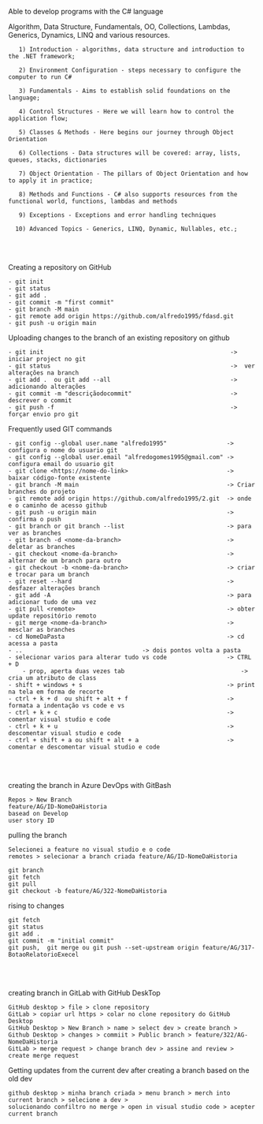 Able to develop programs with the C# language 

Algorithm, Data Structure, Fundamentals, OO, Collections, Lambdas, Generics, Dynamics, LINQ and various resources.

       1) Introduction - algorithms, data structure and introduction to the .NET framework;

       2) Environment Configuration - steps necessary to configure the computer to run C#

       3) Fundamentals - Aims to establish solid foundations on the language;
     
       4) Control Structures - Here we will learn how to control the application flow;

       5) Classes & Methods - Here begins our journey through Object Orientation

       6) Collections - Data structures will be covered: array, lists, queues, stacks, dictionaries

       7) Object Orientation - The pillars of Object Orientation and how to apply it in practice;

       8) Methods and Functions - C# also supports resources from the functional world, functions, lambdas and methods
    
       9) Exceptions - Exceptions and error handling techniques
 
      10) Advanced Topics - Generics, LINQ, Dynamic, Nullables, etc.;
      
<br><br>
 
Creating a repository on GitHub

	- git init
	- git status
	- git add .
	- git commit -m "first commit" 
	- git branch -M main
	- git remote add origin https://github.com/alfredo1995/fdasd.git
	- git push -u origin main
	       
Uploading changes to the branch of an existing repository on github

	- git init                                                     ->  iniciar project no git
	- git status                                                   ->  ver alterações na branch
	- git add .  ou git add --all                                  ->  adicionando alterações
	- git commit -m "descriçãodocommit"                            ->  descrever o commit
	- git push -f                                                  ->  forçar envio pro git 

Frequently used GIT commands

	- git config --global user.name "alfredo1995"  	      	      -> configura o nome do usuario git
	- git config --global user.email "alfredogomes1995@gmail.com" -> configura email do usuario git
	- git clone <https://nome-do-link>                            -> baixar código-fonte existente	      
	- git branch -M main                                          -> Criar branches do projeto
	- git remote add origin https://github.com/alfredo1995/2.git  -> onde e o caminho de acesso github
	- git push -u origin main                                     -> confirma o push
	- git branch or git branch --list                             -> para ver as branches
	- git branch -d <nome-da-branch>                              -> deletar as branches
	- git checkout <nome-da-branch>                               -> alternar de um branch para outro
	- git checkout -b <nome-da-branch>                            -> criar e trocar para um branch
	- git reset --hard                                            -> desfazer alterações branch
	- git add -A                                                  -> para adicionar tudo de uma vez
	- git pull <remote>                                           -> obter update repositório remoto
	- git merge <nome-da-branch>                                  -> mesclar as branches
	- cd NomeDaPasta                                              -> cd acessa a pasta
	- .. 							      -> dois pontos volta a pasta
	- selecionar varios para alterar tudo vs code                 -> CTRL + D
    	- prop, aperta duas vezes tab                                 -> cria um atributo de class
	- shift + windows + s                                         -> print na tela em forma de recorte 
	- ctrl + k + d  ou shift + alt + f                            -> formata a indentação vs code e vs
	- ctrl + k + c                                                -> comentar visual studio e code  
	- ctrl + k + u                                                -> descomentar visual studio e code  
	- ctrl + shift + a ou shift + alt + a                         -> comentar e descomentar visual studio e code  



<br><br>

creating the branch in Azure DevOps with GitBash

	Repos > New Branch 
	feature/AG/ID-NomeDaHistoria
	basead on Develop
	user story ID 
		
pulling the branch

	Selecionei a feature no visual studio e o code
	remotes > selecionar a branch criada feature/AG/ID-NomeDaHistoria
	
	git branch
	git fetch 	
	git pull
	git checkout -b feature/AG/322-NomeDaHistoria
	
rising to changes

	git fetch 
	git status
	git add .
	git commit -m "initial commit"
	git push,  git merge ou git push --set-upstream origin feature/AG/317-BotaoRelatorioExecel
	

<br><br>

creating branch in GitLab with GitHub DeskTop

	GitHub desktop > file > clone repository
	GitLab > copiar url https > colar no clone repository do GitHub Desktop
	GitHub Desktop > New Branch > name > select dev > create branch >
	Github Desktop > changes > commiit > Public branch > feature/322/AG-NomeDaHistoria
	GitLab > merge request > change branch dev > assine and review > create merge request
	
Getting updates from the current dev after creating a branch based on the old dev

	github desktop > minha branch criada > menu branch > merch into current branch > selecione a dev >
	solucionando confiltro no merge > open in visual studio code > acepter current branch

	
	
	
